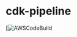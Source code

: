 # cdk-pipeline

[![AWSCodeBuild](https://codebuild.us-west-2.amazonaws.com/badges?uuid=eyJlbmNyeXB0ZWREYXRhIjoibGxVQ29ZL1BnT0VhOExaRytISnI1RitrTDFrVTMxdk5vRUpHbHBOYUcxc3BBa21HQ003bVdCUXJqT0tqb1RWWDVLZnRkbHpCSlVGb3lPaW9kdGNDMHhnPSIsIml2UGFyYW1ldGVyU3BlYyI6IlhBNzdMVUJDZmg1SkdxRkYiLCJtYXRlcmlhbFNldFNlcmlhbCI6MX0%3D&branch=main)